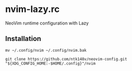 # nvim-lazy.rc
NeoVim runtime configuration with Lazy

## Installation

```
mv ~/.config/nvim ~/.config/nvim.bak

git clone https://github.com/ntk148v/neovim-config.git "${XDG_CONFIG_HOME:-$HOME/.config}"/nvim
```
